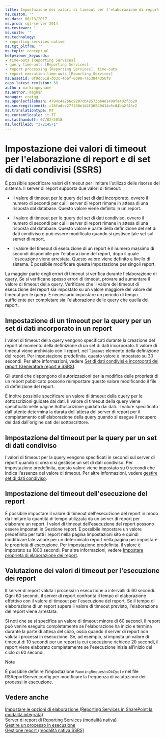 ```yaml
---
title: Impostazione dei valori di timeout per l'elaborazione di report e di set di dati condivisi (SSRS) | Microsoft Docs
ms.custom: ''
ms.date: 06/13/2017
ms.prod: sql-server-2014
ms.reviewer: ''
ms.suite: ''
ms.technology:
- reporting-services-native
ms.tgt_pltfrm: ''
ms.topic: conceptual
helpviewer_keywords:
- time-outs [Reporting Services]
- query time-outs [Reporting Services]
- report processing [Reporting Services], time-outs
- report execution time-outs [Reporting Services]
ms.assetid: 0f9dc61d-d03c-4bbf-8090-7a53844350f8
caps.latest.revision: 38
author: markingmyname
ms.author: maghan
manager: craigg
ms.openlocfilehash: 4794c4a2b6c9207cb48573bb481499fa402f3b29
ms.sourcegitcommit: c18fadce27f330e1d4f36549414e5c84ba2f46c2
ms.translationtype: MT
ms.contentlocale: it-IT
ms.lasthandoff: 07/02/2018
ms.locfileid: "37214571"
---
```

# <a name="setting-time-out-values-for-report-and-shared-dataset-processing-ssrs"></a>Impostazione dei valori di timeout per l'elaborazione di report e di set di dati condivisi (SSRS)
  È possibile specificare valori di timeout per limitare l'utilizzo delle risorse del sistema. Il server di report supporta due valori di timeout:  
  
-   Il valore di timeout per le query del set di dati incorporato, ovvero il numero di secondi per cui il server di report rimane in attesa di una risposta dal database. Questo valore viene definito in un report.  
  
-   Il valore di timeout per le query del set di dati condiviso, ovvero il numero di secondi per cui il server di report rimane in attesa di una risposta dal database. Questo valore è parte della definizione del set di dati condiviso e può essere modificato quando si gestisce tale set sul server di report.  
  
-   Il valore del timeout di esecuzione di un report è il numero massimo di secondi disponibile per l'elaborazione del report, dopo il quale l'esecuzione viene arrestata. Questo valore viene definito a livello di sistema. È possibile modificare questa impostazione per singoli report.  
  
 La maggior parte degli errori di timeout si verifica durante l'elaborazione di query. Se si verificano spesso errori di timeout, provare ad aumentare il valore di timeout della query. Verificare che il valore del timeout di esecuzione del report sia impostato su un valore maggiore del valore del timeout per le query. È necessario impostare un periodo di tempo sufficiente per completare sia l'elaborazione delle query che quella del report.  
  
## <a name="setting-a-query-time-out-for-an-embedded-dataset-in-a-report"></a>Impostazione di un timeout per la query per un set di dati incorporato in un report  
 I valori di timeout della query vengono specificati durante la creazione del report al momento della definizione di un set di dati incorporato. Il valore di timeout viene archiviato con il report, nel `Timeout` elemento della definizione del report. Per impostazione predefinita, questo valore è impostato su 30 secondi. Per altre informazioni, vedere [Set di dati condivisi e incorporati del report &#40;Generatore report e SSRS&#41;](../report-data/report-embedded-datasets-and-shared-datasets-report-builder-and-ssrs.md).  
  
 Gli utenti che dispongono di autorizzazioni per la modifica delle proprietà di un report pubblicato possono reimpostare questo valore modificando il file di definizione del report.  
  
 È inoltre possibile specificare un valore di timeout della query per le sottoscrizioni guidate dai dati. Il valore di timeout della query viene specificato nelle pagine Sottoscrizione guidata dai dati. Il valore specificato dall'utente determina la durata dell'attesa del server di report per il completamento dell'elaborazione della query quando si esegue il recupero dei dati dall'origine dati del sottoscrittore.  
  
## <a name="setting-a-query-time-out-for-a-shared-dataset"></a>Impostazione del timeout per la query per un set di dati condiviso  
 I valori di timeout per la query vengono specificati in secondi sul server di report quando si crea o si gestisce un set di dati condiviso. Per impostazione predefinita, questo valore viene impostato su 0 secondi che indica l'assenza del valore di timeout. Per altre informazioni, vedere [gestire set di dati condiviso](../report-data/manage-shared-datasets.md).  
  
## <a name="setting-a-report-execution-time-out"></a>Impostazione del timeout dell'esecuzione del report  
 È possibile impostare il valore di timeout dell'esecuzione del report in modo da limitare la quantità di tempo utilizzata da un server di report per elaborare un report. I valori di timeout dell'esecuzione del report possono essere impostati in Gestione report. È possibile impostare un valore predefinito per tutti i report nella pagina Impostazioni sito e quindi modificare tale valore per un determinato report nella pagina per impostare le proprietà di esecuzione. Per impostazione predefinita, il valore è impostato su 1800 secondi. Per altre informazioni, vedere [Impostare proprietà di elaborazione dei report](set-report-processing-properties.md).  
  
## <a name="how-report-execution-time-out-values-are-evaluated"></a>Valutazione dei valori di timeout per l'esecuzione dei report  
 Il server di report valuta i processi in esecuzione a intervalli di 60 secondi. Ogni 60 secondi, il server di report confronta il tempo di elaborazione effettivo con il valore di timeout per l'esecuzione del report. Se il tempo di elaborazione di un report supera il valore di timeout previsto, l'elaborazione del report viene arrestata.  
  
 Si noti che se si specifica un valore di timeout minore di 60 secondi, il report può venire eseguito completamente se l'elaborazione ha inizio e termina durante la parte di attesa del ciclo, ossia quando il server di report non valuta i processi in esecuzione. Se, ad esempio, si imposta un valore di timeout di 10 secondi per un report la cui esecuzione richiede 20 secondi, il report viene elaborato completamente se l'esecuzione inizia all'inizio del ciclo di 60 secondi.  
  
> [!NOTE]  
>  È possibile definire l'impostazione `RunningRequestsDbCycle` nel file RSReportServer.config per modificare la frequenza di valutazione dei processi in esecuzione.  
  
## <a name="see-also"></a>Vedere anche  
 [Impostare le opzioni di elaborazione &#40;Reporting Services in SharePoint la modalità integrata&#41;](../set-processing-options-reporting-services-in-sharepoint-integrated-mode.md)   
 [Server di report di Reporting Services &#40;modalità nativa&#41;](reporting-services-report-server-native-mode.md)   
 [Gestire un processo in esecuzione](../subscriptions/manage-a-running-process.md)   
 [Gestione report &#40;modalità nativa SSRS&#41;](../report-manager-ssrs-native-mode.md)  
  
  
